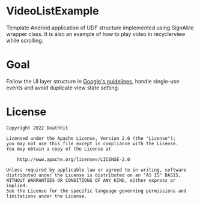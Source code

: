 # VideoListExample
Template Android application of UDF structure implemented using SignAble wrapper class. 
It is also an example of how to play video in recyclerview while scrolling.
# Goal
Follow the UI layer structure in [Google's guidelines](https://developer.android.com/jetpack/guide/ui-layer), handle single-use events and avoid duplicate view state setting.
# License
```
Copyright 2022 Deathhit

Licensed under the Apache License, Version 2.0 (the "License");
you may not use this file except in compliance with the License.
You may obtain a copy of the License at

    http://www.apache.org/licenses/LICENSE-2.0

Unless required by applicable law or agreed to in writing, software
distributed under the License is distributed on an "AS IS" BASIS,
WITHOUT WARRANTIES OR CONDITIONS OF ANY KIND, either express or implied.
See the License for the specific language governing permissions and
limitations under the License.
```
